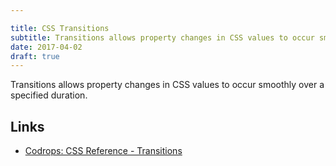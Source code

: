 ```yaml
---

title: CSS Transitions
subtitle: Transitions allows property changes in CSS values to occur smoothly over a specified duration.
date: 2017-04-02
draft: true
---
```


Transitions allows property changes in CSS values to occur smoothly over a specified duration.

Links
---

- [Codrops: CSS Reference - Transitions](https://tympanus.net/codrops/css_reference/transition/)

